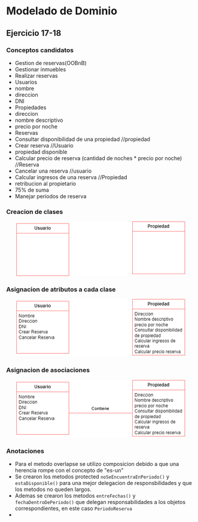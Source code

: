 # Modelado de Dominio
## Ejercicio 17-18

### Conceptos candidatos

* Gestion de reservas(OOBnB)
* Gestionar inmuebles
* Realizar reservas
* Usuarios
* nombre
* direccion
* DNI
* Propiedades
* direccion
* nombre descriptivo
* precio por noche
* Reservas
* Consultar disponibilidad de una propiedad //propiedad
* Crear reserva //Usuario
* propiedad disponible
* Calcular precio de reserva (cantidad de noches * precio por noche) //Reserva
* Cancelar una reserva //usuario
* Calcular ingresos de una reserva //Propiedad
* retribucion al propietario
* 75% de suma
* Manejar periodos de reserva 

### Creacion de clases

<p align="center">
    <img src="./img/Classes.png" alt="Classes"/>
</p>

### Asignacion de atributos a cada clase

<p align="center">
    <img src="./img/ClassesAtributos.png" alt="Atributes"/>
</p>


### Asignacion de asociaciones

<p align="center">
    <img src="./img/Dominio.png" alt="Domain"/>
</p>

### Anotaciones

* Para el metodo overlapse se utilizo composicion debido a que una herencia rompe con el concepto de "es-un"
* Se crearon los metodos protected `noSeEncuentraEnPeriodo()` y `estaDisponible()` para una mejor delegacion de responsbilidades y que los metodos no queden largos.
* Ademas se crearon los metodos `entreFechas()` y `fechaDentroDePeriodo()` que delegan responsabilidades a los objetos correspondientes, en este caso `PeriodoReserva`
* 